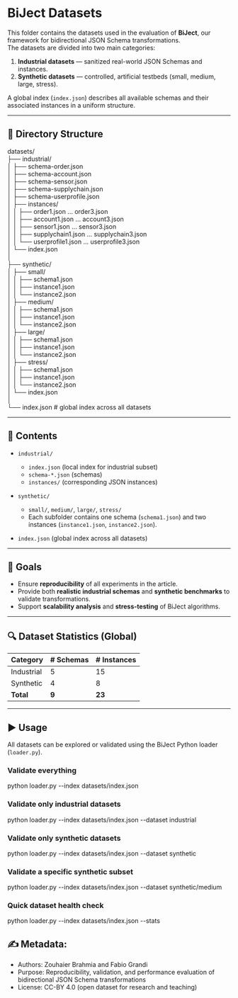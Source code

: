 # BiJect Datasets

This folder contains the datasets used in the evaluation of **BiJect**, our framework for bidirectional JSON Schema transformations.  
The datasets are divided into two main categories:

1. **Industrial datasets** — sanitized real-world JSON Schemas and instances.  
2. **Synthetic datasets** — controlled, artificial testbeds (small, medium, large, stress).  

A global index (`index.json`) describes all available schemas and their associated instances in a uniform structure.

---

## 📂 Directory Structure

datasets/  
  ├── industrial/  
  │      ├── schema-order.json  
  │      ├── schema-account.json  
  │      ├── schema-sensor.json  
  │      ├── schema-supplychain.json  
  │      ├── schema-userprofile.json  
  │      ├── instances/  
  │      │        ├── order1.json ... order3.json  
  │      │        ├── account1.json ... account3.json  
  │      │        ├── sensor1.json ... sensor3.json  
  │      │        ├── supplychain1.json ... supplychain3.json  
  │      │        └── userprofile1.json ... userprofile3.json  
  │      └── index.json  
  │  
  ├── synthetic/  
  │      ├── small/  
  │      │       ├── schema1.json  
  │      │       ├── instance1.json  
  │      │       └── instance2.json  
  │      ├── medium/  
  │      │       ├── schema1.json  
  │      │       ├── instance1.json  
  │      │       └── instance2.json  
  │      ├── large/  
  │      │       ├── schema1.json  
  │      │       ├── instance1.json  
  │      │       └── instance2.json  
  │      ├── stress/  
  │      │       ├── schema1.json  
  │      │       ├── instance1.json  
  │      │       └── instance2.json  
  │      └── index.json  
  │  
  └── index.json   # global index across all datasets  

---

## 📂 Contents

- `industrial/`  
  - `index.json` (local index for industrial subset)  
  - `schema-*.json` (schemas)  
  - `instances/` (corresponding JSON instances)  

- `synthetic/`  
  - `small/`, `medium/`, `large/`, `stress/`  
  - Each subfolder contains one schema (`schema1.json`) and two instances (`instance1.json`, `instance2.json`).  

- `index.json` (global index across all datasets)  

---

## 🎯 Goals

- Ensure **reproducibility** of all experiments in the article.  
- Provide both **realistic industrial schemas** and **synthetic benchmarks** to validate transformations.  
- Support **scalability analysis** and **stress-testing** of BiJect algorithms.  

---

## 🔍 Dataset Statistics (Global)

| Category      | # Schemas | # Instances |
|---------------|-----------|-------------|
| Industrial    | 5         | 15          |
| Synthetic     | 4         | 8           |
| **Total**     | **9**     | **23**      |

---

## ▶️ Usage

All datasets can be explored or validated using the BiJect Python loader (`loader.py`).  

### Validate everything
python loader.py --index datasets/index.json

### Validate only industrial datasets
python loader.py --index datasets/index.json --dataset industrial

### Validate only synthetic datasets
python loader.py --index datasets/index.json --dataset synthetic

### Validate a specific synthetic subset
python loader.py --index datasets/index.json --dataset synthetic/medium

### Quick dataset health check
python loader.py --index datasets/index.json --stats

## ✍️ Metadata:
- Authors: Zouhaier Brahmia and Fabio Grandi
- Purpose: Reproducibility, validation, and performance evaluation of bidirectional JSON Schema transformations
- License: CC-BY 4.0 (open dataset for research and teaching)